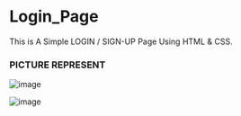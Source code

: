 # Login_Page
This is A Simple LOGIN / SIGN-UP Page Using HTML & CSS.

### PICTURE REPRESENT
![image](https://github.com/user-attachments/assets/0d3fa856-410c-4df2-99de-a0190c5aac96)

![image](https://github.com/user-attachments/assets/c0bd715a-5bc9-4021-bf83-5ad9c2bf341c)
